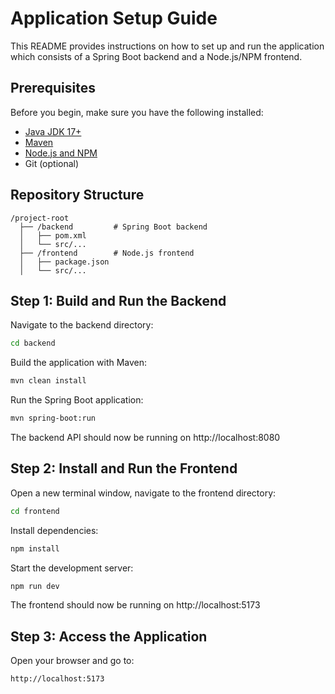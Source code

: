 # Application Setup Guide

This README provides instructions on how to set up and run the application which consists of a Spring Boot backend and a Node.js/NPM frontend.

## Prerequisites

Before you begin, make sure you have the following installed:

- [Java JDK 17+](https://adoptium.net/)
- [Maven](https://maven.apache.org/download.cgi)
- [Node.js and NPM](https://nodejs.org/)
- Git (optional)

## Repository Structure

```
/project-root
  ├── /backend         # Spring Boot backend
  │   ├── pom.xml
  │   └── src/...
  ├── /frontend        # Node.js frontend
  │   ├── package.json
  │   └── src/...
```

## Step 1: Build and Run the Backend

Navigate to the backend directory:

```bash
cd backend
```

Build the application with Maven:

```bash
mvn clean install
```

Run the Spring Boot application:

```bash
mvn spring-boot:run
```

The backend API should now be running on http://localhost:8080

## Step 2: Install and Run the Frontend

Open a new terminal window, navigate to the frontend directory:

```bash
cd frontend
```

Install dependencies:

```bash
npm install
```

Start the development server:

```bash
npm run dev
```

The frontend should now be running on http://localhost:5173

## Step 3: Access the Application

Open your browser and go to:

```
http://localhost:5173
```
